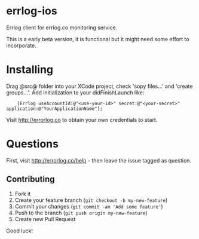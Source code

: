 errlog-ios
==========

Errlog client for errlog.co monitoring service.

This is a early beta version, it is functional but it might need some effort to
incorporate.

Installing
==========

Drag @src@ folder into your XCode project, check 'sopy files...' and 'create groups...'.
Add initialization to your didFinishLaunch like:

	    [Errlog useAccountId:@"<use-your-id>" secret:@"<your-secret>" application:@"YourApplicationName"];

Visit http://errorlog.co to obtain your own credentials to start.

Questions
=========

First, visit http://errorlog.co/help - then leave the issue tagged as question.

## Contributing

1. Fork it
2. Create your feature branch (`git checkout -b my-new-feature`)
3. Commit your changes (`git commit -am 'Add some feature'`)
4. Push to the branch (`git push origin my-new-feature`)
5. Create new Pull Request

Good luck!